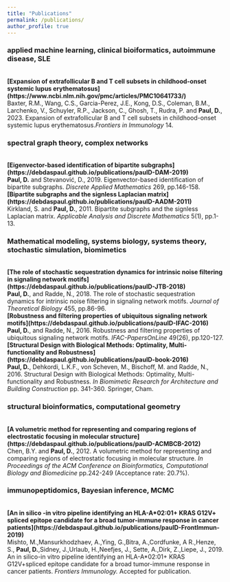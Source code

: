 ```yaml
---
title: "Publications"
permalink: /publications/
author_profile: true
---
```

### applied machine learning, clinical bioiformatics, autoimmune disease, SLE

<br>
<b>[Expansion of extrafollicular B and T cell subsets in childhood-onset systemic lupus erythematosus](https://www.ncbi.nlm.nih.gov/pmc/articles/PMC10641733/)</b> <br> 
Baxter, R.M., Wang, C.S., Garcia-Perez, J.E., Kong, D.S., Coleman, B.M., Larchenko, V., Schuyler, R.P., Jackson, C., Ghosh, T., Rudra, P. and <b>Paul, D.</b>, 2023. Expansion of extrafollicular B and T cell subsets in childhood-onset systemic lupus erythematosus.<i>Frontiers in Immunology</i> 14.

### spectral graph theory, complex networks

<br>
<b>[Eigenvector-based identification of bipartite subgraphs](https://debdaspaul.github.io/publications/paulD-DAM-2019)</b> <br> 
<b>Paul, D.</b> and Stevanović, D., 2019. Eigenvector-based identification of bipartite subgraphs. <i>Discrete Applied Mathematics</i> 269, pp.146-158.

<br>
<b>[Bipartite subgraphs and the signless Laplacian matrix](https://debdaspaul.github.io/publications/paulD-AADM-2011)</b> <br> 
Kirkland, S. and <b>Paul, D.</b>, 2011. Bipartite subgraphs and the signless Laplacian matrix. <i>Applicable Analysis and Discrete Mathematics</i> 5(1), pp.1-13.

### Mathematical modeling, systems biology, systems theory, stochastic simulation, biomimetics

<br>
<b>[The role of stochastic sequestration dynamics for intrinsic noise filtering in signaling network motifs](https://debdaspaul.github.io/publications/paulD-JTB-2018)</b> <br> 
<b>Paul, D.</b>, and Radde, N., 2018. The role of stochastic sequestration dynamics for intrinsic noise filtering in signaling network motifs. <i>Journal of Theoretical Biology</i> 455, pp.86-96.

<br>
<b>[Robustness and filtering properties of ubiquitous signaling network motifs](https://debdaspaul.github.io/publications/paulD-IFAC-2016)</b> <br> 
<b>Paul, D.</b>, and Radde, N., 2016. Robustness and filtering properties of ubiquitous signaling network motifs. <i>IFAC-PapersOnLine</i> 49(26), pp.120-127.

<br>
<b>[Structural Design with Biological Methods: Optimality, Multi-functionality and Robustness](https://debdaspaul.github.io/publications/paulD-book-2016)</b> <br> 
<b>Paul, D.</b>, Dehkordi, L.K.F., von Scheven, M., Bischoff, M. and Radde, N., 2016. Structural Design with Biological Methods: Optimality, Multi-functionality and Robustness. <i>In Biomimetic Research for Architecture and Building Construction</i> pp. 341-360. Springer, Cham.

### structural bioinformatics, computational geometry

<br>
<b>[A volumetric method for representing and comparing regions of electrostatic focusing in molecular structure](https://debdaspaul.github.io/publications/paulD-ACMBCB-2012)</b> <br> 
Chen, B.Y. and <b>Paul, D.</b>, 2012. A volumetric method for representing and comparing regions of electrostatic focusing in molecular structure. <i> In Proceedings of the ACM Conference on Bioinformatics, Computational Biology and Biomedicine</i> pp.242-249 (Acceptance rate: 20.7%).


### immunopeptidomics, Bayesian inference, MCMC

<br>
<b>[An in silico -in vitro pipeline identifying an HLA-A*02:01+ KRAS G12V+ spliced epitope candidate for a broad tumor-immune response in cancer patients](https://debdaspaul.github.io/publications/paulD-FrontImmun-2019)</b> <br> 
Mishto, M.,Mansurkhodzhaev, A.,Ying, G.,Bitra, A.,Cordfunke, A R.,Henze, S., <b>Paul, D.</b>,Sidney, J.,Urlaub, H.,Neefjes, J., Sette, A.,Dirk, Z.,Liepe, J., 2019. An in silico-in vitro pipeline identifying an HLA-A&#42;02:01+ KRAS G12V+spliced epitope candidate for a broad tumor-immune response in cancer patients. <i>Frontiers Immunology.</i> Accepted for publication.
